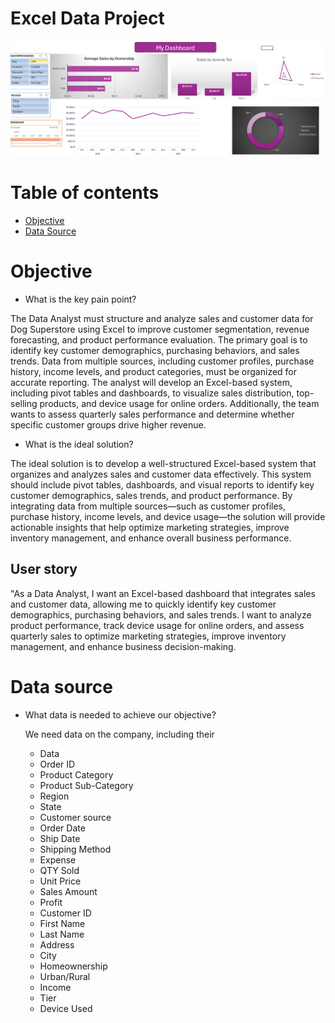 # Excel Data Project


![excel-data-project](assets/images/Excel_Data_Project.png)




# Table of contents

- [Objective](#objective)
- [Data Source](#data-source)

# Objective

- What is the key pain point?
  
The Data Analyst must structure and analyze sales and customer data for Dog Superstore using Excel to improve customer segmentation, revenue forecasting, and product performance evaluation. The primary goal is to identify key customer demographics, purchasing behaviors, and sales trends. Data from multiple sources, including customer profiles, purchase history, income levels, and product categories, must be organized for accurate reporting. The analyst will develop an Excel-based system, including pivot tables and dashboards, to visualize sales distribution, top-selling products, and device usage for online orders. Additionally, the team wants to assess quarterly sales performance and determine whether specific customer groups drive higher revenue.


- What is the ideal solution?

The ideal solution is to develop a well-structured Excel-based system that organizes and analyzes sales and customer data effectively. This system should include pivot tables, dashboards, and visual reports to identify key customer demographics, sales trends, and product performance. By integrating data from multiple sources—such as customer profiles, purchase history, income levels, and device usage—the solution will provide actionable insights that help optimize marketing strategies, improve inventory management, and enhance overall business performance.

## User story

"As a Data Analyst, I want an Excel-based dashboard that integrates sales and customer data, allowing me to quickly identify key customer demographics, purchasing behaviors, and sales trends. I want to analyze product performance, track device usage for online orders, and assess quarterly sales to optimize marketing strategies, improve inventory management, and enhance business decision-making.

# Data source

- What data is needed to achieve our objective?

  We need data on the company, including their
  - Data
  - Order ID
  - Product Category
  - Product Sub-Category
  - Region
  - State
  - Customer source
  - Order Date
  - Ship Date
  - Shipping Method
  - Expense
  - QTY Sold
  - Unit Price
  - Sales Amount
  - Profit
  - Customer ID
  - First Name
  - Last Name
  - Address
  - City
  - Homeownership
  - Urban/Rural
  - Income
  - Tier
  - Device Used
